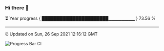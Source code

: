 ### Hi there 👋

⏳ Year progress { ██████████████████████▁▁▁▁▁▁▁▁ } 73.56 %

---

⏰ Updated on Sun, 26 Sep 2021 12:16:12 GMT

![Progress Bar CI](https://github.com/liununu/liununu/workflows/Progress%20Bar%20CI/badge.svg)
